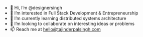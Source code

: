 - 👋 Hi, I’m @designersingh
- 👀 I’m interested in Full Stack Development & Entrepreneurship
- 🌱 I’m currently learning distributed systems architecture
- 💞️ I’m looking to collaborate on interesting ideas or problems
- 📫 Reach me at hello@tajinderpalsingh.com

<!---
designersingh/designersingh is a ✨ special ✨ repository because its `README.md` (this file) appears on your GitHub profile.
You can click the Preview link to take a look at your changes.
--->
